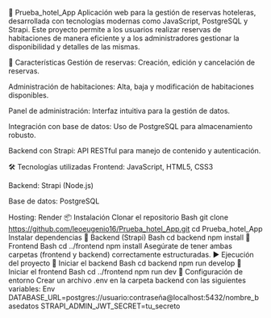 🏨 Prueba_hotel_App
Aplicación web para la gestión de reservas hoteleras, desarrollada con tecnologías modernas como JavaScript, PostgreSQL y Strapi. Este proyecto permite a los usuarios realizar reservas de habitaciones de manera eficiente y a los administradores gestionar la disponibilidad y detalles de las mismas.

🚀 Características
Gestión de reservas: Creación, edición y cancelación de reservas.

Administración de habitaciones: Alta, baja y modificación de habitaciones disponibles.

Panel de administración: Interfaz intuitiva para la gestión de datos.

Integración con base de datos: Uso de PostgreSQL para almacenamiento robusto.

Backend con Strapi: API RESTful para manejo de contenido y autenticación.

🛠️ Tecnologías utilizadas
Frontend: JavaScript, HTML5, CSS3

Backend: Strapi (Node.js)

Base de datos: PostgreSQL

Hosting: Render
📦 Instalación
Clonar el repositorio
Bash
git clone https://github.com/leoeugenio16/Prueba_hotel_App.git
cd Prueba_hotel_App
Instalar dependencias
🔹 Backend (Strapi)
Bash
cd backend
npm install
🔹 Frontend
Bash
cd ../frontend
npm install
Asegúrate de tener ambas carpetas (frontend y backend) correctamente estructuradas.
▶️ Ejecución del proyecto
🔹 Iniciar el backend
Bash
cd backend
npm run develop
🔹 Iniciar el frontend
Bash
cd ../frontend
npm run dev
🔐 Configuración de entorno
Crear un archivo .env en la carpeta backend con las siguientes variables:
Env
DATABASE_URL=postgres://usuario:contraseña@localhost:5432/nombre_basedatos
STRAPI_ADMIN_JWT_SECRET=tu_secreto
